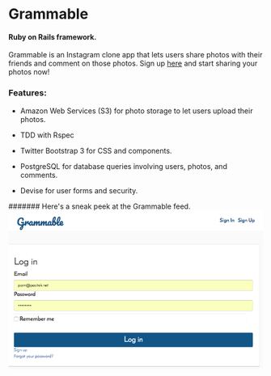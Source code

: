 # Grammable

#### Ruby on Rails framework.

Grammable is an Instagram clone app that lets users share photos with their friends and comment on those photos. Sign up [here](https://grammable-pam-willenz.herokuapp.com/) and start sharing your photos now!

### Features:

* Amazon Web Services (S3) for photo storage to let users upload their photos.

* TDD with Rspec

* Twitter Bootstrap 3 for CSS and components.

* PostgreSQL for database queries involving users, photos, and comments.

* Devise for user forms and security.

####### Here's a sneak peek at the Grammable feed.
![alt tag](https://github.com/PamBWillenz/Grammable/blob/master/app/assets/images/grammable_screenshot02.png)
